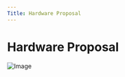 ```yaml
---
Title: Hardware Proposal
---
```

# Hardware Proposal 

![Image](https://github.com/EGR314-Spring2024-Team303/EGR314-Spring2024Team303.github.io/blob/main/HardwareProposalLandscape.jpg)


